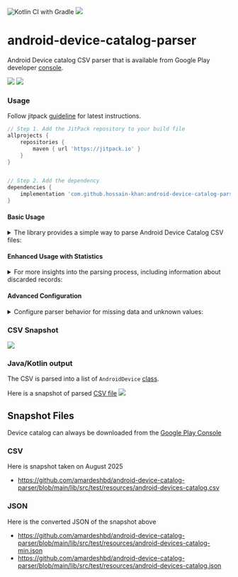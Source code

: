 ![Kotlin CI with Gradle](https://github.com/amardeshbd/android-device-catalog-parser/workflows/Kotlin%20CI%20with%20Gradle/badge.svg) [![](https://jitpack.io/v/hossain-khan/android-device-catalog-parser.svg)](https://jitpack.io/#hossain-khan/android-device-catalog-parser)


# android-device-catalog-parser
Android Device catalog CSV parser that is available from Google Play developer [console](https://play.google.com/console/about/devicecatalog/).

[![](https://user-images.githubusercontent.com/99822/99319347-5e93f800-2837-11eb-9600-779663f580e3.png)](https://play.google.com/console/about/devicecatalog/)
![](https://user-images.githubusercontent.com/99822/263503515-f5910fb5-02c1-4bef-bdc7-1328085b32d9.png)

### Usage
Follow jitpack [guideline](https://jitpack.io/#hossain-khan/android-device-catalog-parser) for latest instructions.

```groovy
// Step 1. Add the JitPack repository to your build file
allprojects {
    repositories {
        maven { url 'https://jitpack.io' }
    }
}


// Step 2. Add the dependency
dependencies {
    implementation 'com.github.hossain-khan:android-device-catalog-parser:1.9'
}
```

#### Basic Usage
<details><summary>The library provides a simple way to parse Android Device Catalog CSV files:</summary>

```kotlin
import dev.hossain.android.catalogparser.Parser
import dev.hossain.android.catalogparser.models.AndroidDevice

// Parser is now an object (no instantiation needed)
val csvContent = // Your CSV content as String

// Simple parsing - returns only successfully parsed devices
val devices: List<AndroidDevice> = Parser.parseDeviceCatalogData(csvContent)
println("Successfully parsed ${devices.size} devices")
```

</details>

#### Enhanced Usage with Statistics
<details><summary>For more insights into the parsing process, including information about discarded records:</summary>

```kotlin
import dev.hossain.android.catalogparser.Parser
import dev.hossain.android.catalogparser.models.ParseResult

val csvContent = // Your CSV content as String

// Enhanced parsing - returns detailed statistics
val result: ParseResult = Parser.parseDeviceCatalogDataWithStats(csvContent)

println("Parsing Summary:")
println("  Total rows processed: ${result.totalRows}")
println("  Successfully parsed: ${result.successfulCount}")
println("  Discarded: ${result.discardedCount}")
println("  Success rate: ${"%.2f".format(result.successRate)}%")

// Access the successfully parsed devices
val devices = result.devices

// Analyze discard reasons
if (result.discardReasons.isNotEmpty()) {
    println("\nDiscard reasons:")
    result.discardReasons.forEach { (reason, count) ->
        println("  $reason: $count")
    }
}
```

#### Example Output
When parsing a CSV with mixed valid and invalid data:

```
Parsing Summary:
  Total rows processed: 1000
  Successfully parsed: 892
  Discarded: 108
  Success rate: 89.20%

Discard reasons:
  Missing required field: Brand: 45
  Missing required field: GPU: 32
  Unknown form factor: Desktop: 18
  Missing required field: RAM (TotalMem): 13
```
</details>

#### Advanced Configuration
<details><summary>Configure parser behavior for missing data and unknown values:</summary>

```kotlin
import dev.hossain.android.catalogparser.Parser
import dev.hossain.android.catalogparser.ParserConfig
import dev.hossain.android.catalogparser.models.FormFactor

val csvContent = // Your CSV content as String

// Configure parser to use defaults instead of discarding rows
val config = ParserConfig.builder()
    .useDefaultsForMissingFields(true)
    .defaultStringValue("Unknown")          // Use "Unknown" for missing string fields
    .defaultIntValue(0)                     // Use 0 for missing integer fields  
    .defaultFormFactor(FormFactor.PHONE)    // Use PHONE for unknown form factors
    .build()

// Parse with configuration
val devices = Parser.parseDeviceCatalogData(csvContent, config)
val result = Parser.parseDeviceCatalogDataWithStats(csvContent, config)

println("With defaults: ${result.successfulCount} devices parsed (${result.successRate}% success)")
```

#### Configuration Options

| Option | Default | Description |
|--------|---------|-------------|
| `useDefaultsForMissingFields` | `false` | Use default values instead of discarding rows with missing required fields |
| `defaultStringValue` | `""` | Default value for missing string fields (e.g., "Unknown", "N/A") |
| `defaultIntValue` | `0` | Default value for missing integer fields |
| `defaultFormFactor` | `null` | Default form factor for unknown values. If `null`, unknown form factors are still discarded |

#### Before vs After Configuration

```kotlin
// Default behavior (backward compatible)
val defaultResult = Parser.parseDeviceCatalogDataWithStats(csvContent)
// Result: 22,751 devices parsed (93.50% success rate)

// With configuration to include all data
val configResult = Parser.parseDeviceCatalogDataWithStats(csvContent, config)  
// Result: 24,332 devices parsed (100% success rate)
```

</details>

### CSV Snapshot
![](https://user-images.githubusercontent.com/99822/99319610-cf3b1480-2837-11eb-8a60-532d974c2151.png)

### Java/Kotlin output
The CSV is parsed into a list of `AndroidDevice` [class](https://github.com/amardeshbd/android-device-catalog-parser/blob/main/lib/src/main/kotlin/dev/hossain/android/catalogparser/models/AndroidDevice.kt).

Here is a snapshot of parsed [CSV file](https://github.com/amardeshbd/android-device-catalog-parser/blob/main/lib/src/test/resources/android-devices-catalog.csv)
![](https://github.com/user-attachments/assets/616aaf39-c179-4847-b965-df226b266026)


## Snapshot Files
Device catalog can always be downloaded from the [Google Play Console](https://play.google.com/console/about/devicecatalog/)

### CSV
Here is snapshot taken on August 2025
* https://github.com/amardeshbd/android-device-catalog-parser/blob/main/lib/src/test/resources/android-devices-catalog.csv

### JSON
Here is the converted JSON of the snapshot above

* https://github.com/amardeshbd/android-device-catalog-parser/blob/main/lib/src/test/resources/android-devices-catalog-min.json
* https://github.com/amardeshbd/android-device-catalog-parser/blob/main/lib/src/test/resources/android-devices-catalog.json
